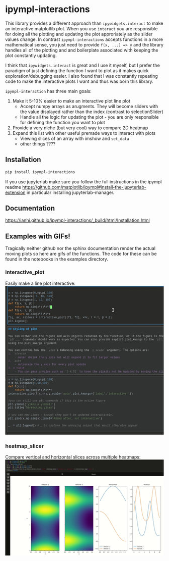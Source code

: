 # ipympl-interactions

This library provides a different approach than `ipywidgets.interact` to make an interactive matplotlib plot. When you use `interact` you are responsible for doing all the plotting and updating the plot approriately as the slider values change. In contrast `ipympl-interactions` accepts functions in a more mathematical sense, you just need to provide `f(x, ...) => y` and the library handles all of the plotting and and boilerplate associated with keeping the plot constantly updating.

I think that `ipywidgets.interact` is great and I use it myself, but I prefer the paradigm of just defining the function I want to plot as it makes quick exploration/debugging easier. I also found that I was constantly repeating code to make the interactive plots I want and thus was born this library.


`ipympl-interaction` has three main goals:
1. Make it 5-10% easier to make an interactive plot line plot
    - Accept numpy arrays as arugments. They will become sliders with the value displayed rather than the index (contrast to selectionSlider)
    - Handle all the logic for updating the plot - you are only responsible for defining the function you want to plot
2. Provide a very niche (but very cool) way to compare 2D heatmap
3. Expand this list with other useful premade ways to interact with plots
    - Viewing slices of an array with imshow and `set_data`
    - other things ????

## Installation
```bash
pip install ipympl-interactions
```
If you use jupyterlab make sure you follow the full instructions in the ipympl readme https://github.com/matplotlib/ipympl#install-the-jupyterlab-extension in particular installing jupyterlab-manager.


## Documentation
https://ianhi.github.io/ipympl-interactions/_build/html/Installation.html

## Examples with GIFs!
Tragically neither github nor the sphinx documentation render the actual moving plots so here are gifs of the functions. The code for these can be found in the notebooks in the examples directory.


### interactive_plot
Easily make a line plot interactive:
![](docs/images/interactive-plot.gif)


### heatmap_slicer
Compare vertical and horizontal slices across multiple heatmaps:
![](docs/images/heatmap_slicer.gif)
